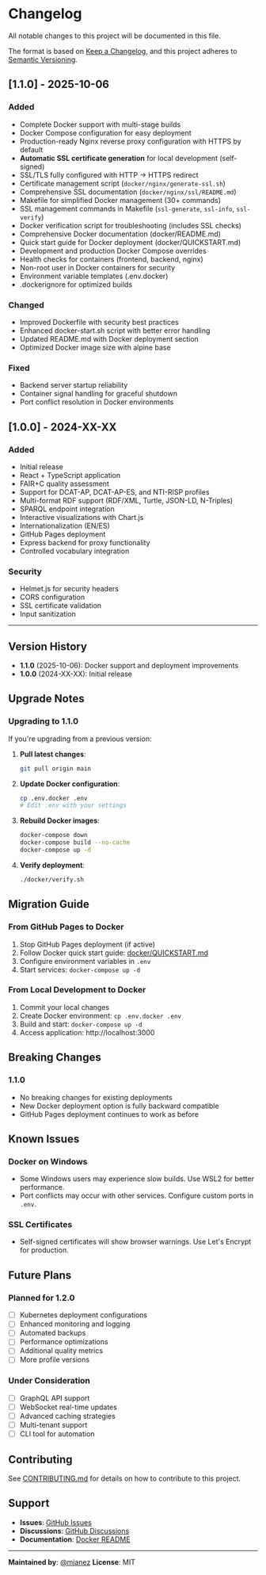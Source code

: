 # Changelog

All notable changes to this project will be documented in this file.

The format is based on [Keep a Changelog](https://keepachangelog.com/en/1.0.0/),
and this project adheres to [Semantic Versioning](https://semver.org/spec/v2.0.0.html).

## [1.1.0] - 2025-10-06

### Added
- Complete Docker support with multi-stage builds
- Docker Compose configuration for easy deployment
- Production-ready Nginx reverse proxy configuration with HTTPS by default
- **Automatic SSL certificate generation** for local development (self-signed)
- SSL/TLS fully configured with HTTP → HTTPS redirect
- Certificate management script (`docker/nginx/generate-ssl.sh`)
- Comprehensive SSL documentation (`docker/nginx/ssl/README.md`)
- Makefile for simplified Docker management (30+ commands)
- SSL management commands in Makefile (`ssl-generate`, `ssl-info`, `ssl-verify`)
- Docker verification script for troubleshooting (includes SSL checks)
- Comprehensive Docker documentation (docker/README.md)
- Quick start guide for Docker deployment (docker/QUICKSTART.md)
- Development and production Docker Compose overrides
- Health checks for containers (frontend, backend, nginx)
- Non-root user in Docker containers for security
- Environment variable templates (.env.docker)
- .dockerignore for optimized builds

### Changed
- Improved Dockerfile with security best practices
- Enhanced docker-start.sh script with better error handling
- Updated README.md with Docker deployment section
- Optimized Docker image size with alpine base

### Fixed
- Backend server startup reliability
- Container signal handling for graceful shutdown
- Port conflict resolution in Docker environments

## [1.0.0] - 2024-XX-XX

### Added
- Initial release
- React + TypeScript application
- FAIR+C quality assessment
- Support for DCAT-AP, DCAT-AP-ES, and NTI-RISP profiles
- Multi-format RDF support (RDF/XML, Turtle, JSON-LD, N-Triples)
- SPARQL endpoint integration
- Interactive visualizations with Chart.js
- Internationalization (EN/ES)
- GitHub Pages deployment
- Express backend for proxy functionality
- Controlled vocabulary integration

### Security
- Helmet.js for security headers
- CORS configuration
- SSL certificate validation
- Input sanitization

---

## Version History

- **1.1.0** (2025-10-06): Docker support and deployment improvements
- **1.0.0** (2024-XX-XX): Initial release

## Upgrade Notes

### Upgrading to 1.1.0

If you're upgrading from a previous version:

1. **Pull latest changes**:
   ```bash
   git pull origin main
   ```

2. **Update Docker configuration**:
   ```bash
   cp .env.docker .env
   # Edit .env with your settings
   ```

3. **Rebuild Docker images**:
   ```bash
   docker-compose down
   docker-compose build --no-cache
   docker-compose up -d
   ```

4. **Verify deployment**:
   ```bash
   ./docker/verify.sh
   ```

## Migration Guide

### From GitHub Pages to Docker

1. Stop GitHub Pages deployment (if active)
2. Follow Docker quick start guide: [docker/QUICKSTART.md](docker/QUICKSTART.md)
3. Configure environment variables in `.env`
4. Start services: `docker-compose up -d`

### From Local Development to Docker

1. Commit your local changes
2. Create Docker environment: `cp .env.docker .env`
3. Build and start: `docker-compose up -d`
4. Access application: http://localhost:3000

## Breaking Changes

### 1.1.0

- No breaking changes for existing deployments
- New Docker deployment option is fully backward compatible
- GitHub Pages deployment continues to work as before

## Known Issues

### Docker on Windows

- Some Windows users may experience slow builds. Use WSL2 for better performance.
- Port conflicts may occur with other services. Configure custom ports in `.env`.

### SSL Certificates

- Self-signed certificates will show browser warnings. Use Let's Encrypt for production.

## Future Plans

### Planned for 1.2.0

- [ ] Kubernetes deployment configurations
- [ ] Enhanced monitoring and logging
- [ ] Automated backups
- [ ] Performance optimizations
- [ ] Additional quality metrics
- [ ] More profile versions

### Under Consideration

- [ ] GraphQL API support
- [ ] WebSocket real-time updates
- [ ] Advanced caching strategies
- [ ] Multi-tenant support
- [ ] CLI tool for automation

## Contributing

See [CONTRIBUTING.md](CONTRIBUTING.md) for details on how to contribute to this project.

## Support

- **Issues**: [GitHub Issues](https://github.com/mjanez/metadata-quality-react/issues)
- **Discussions**: [GitHub Discussions](https://github.com/mjanez/metadata-quality-react/discussions)
- **Documentation**: [Docker README](docker/README.md)

---

**Maintained by**: [@mjanez](https://github.com/mjanez)
**License**: MIT
